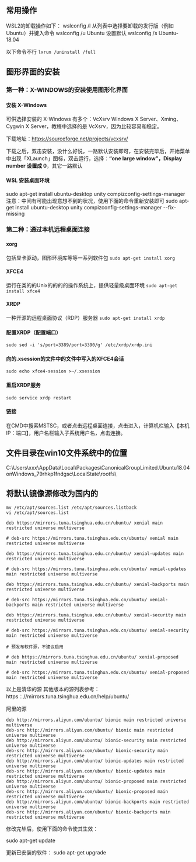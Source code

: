 ## 常用操作

WSL2的卸载操作如下：
wslconfig /l
从列表中选择要卸载的发行版（例如Ubuntu）并键入命令
wslconfig /u Ubuntu
设置默认
wslconfig /s Ubuntu-18.04 


以下命令不行
`lxrun /uninstall /full`

## 图形界面的安装
### 第一种：X-WINDOWS的安装使用图形化界面
#### 安装 X-Windows
可供选择安装的 X-Windows 有多个：VcXsrv Windows X Server、Xming、Cygwin X Server，教程中选择的是 VcXsrv，因为比较容易和稳定。

下载地址：https://sourceforge.net/projects/vcxsrv/

下载之后，双击安装，没什么好说，一路默认安装即可，在安装完毕后，开始菜单中出现「XLaunch」图标，双击运行，选择：**“one large window”，Display number 设置成 0**，其它一路默认

#### WSL 安装桌面环境
sudo apt-get install ubuntu-desktop unity compizconfig-settings-manager
注意：中间有可能出现意想不到的状况，使用下面的命令重新安装即可
sudo apt-get install ubuntu-desktop unity compizconfig-settings-manager --fix-missing

### 第二种：通过本机远程桌面连接
#### xorg
包括显卡驱动，图形环境库等等一系列软件包
`sudo apt-get install xorg`
#### XFCE4
运行在类的的Unix的的的的操作系统上，提供轻量级桌面环境
`sudo apt-get install xfce4`
#### XRDP
一种开源的远程桌面协议（RDP）服务器
`sudo apt-get install xrdp`
#### 配置XRDP（配置端口）
`sudo sed -i 's/port=3389/port=3390/g' /etc/xrdp/xrdp.ini`

#### 向的.xsession的文件中的文件中写入的XFCE4会话
`sudo echo xfce4-session >~/.xsession`
#### 重启XRDP服务
`sudo service xrdp restart`

#### 链接
在CMD中搜索MSTSC，或者点击远程桌面连接，点击进入，计算机栏输入【本机IP：端口】，用户名栏输入子系统用户名，点击连接。

## 文件目录在win10文件系统中的位置

C:\Users\xxx\AppData\Local\Packages\CanonicalGroupLimited.Ubuntu18.04onWindows_79rhkp1fndgsc\LocalState\rootfs\

## 将默认镜像源修改为国内的
```
mv /etc/apt/sources.list /etc/apt/sources.listback
vi /etc/apt/sources.list

deb https://mirrors.tuna.tsinghua.edu.cn/ubuntu/ xenial main restricted universe multiverse

# deb-src https://mirrors.tuna.tsinghua.edu.cn/ubuntu/ xenial main restricted universe multiverse

deb https://mirrors.tuna.tsinghua.edu.cn/ubuntu/ xenial-updates main restricted universe multiverse

# deb-src https://mirrors.tuna.tsinghua.edu.cn/ubuntu/ xenial-updates main restricted universe multiverse

deb https://mirrors.tuna.tsinghua.edu.cn/ubuntu/ xenial-backports main restricted universe multiverse

# deb-src https://mirrors.tuna.tsinghua.edu.cn/ubuntu/ xenial-backports main restricted universe multiverse

deb https://mirrors.tuna.tsinghua.edu.cn/ubuntu/ xenial-security main restricted universe multiverse

# deb-src https://mirrors.tuna.tsinghua.edu.cn/ubuntu/ xenial-security main restricted universe multiverse

# 预发布软件源，不建议启用

# deb https://mirrors.tuna.tsinghua.edu.cn/ubuntu/ xenial-proposed main restricted universe multiverse

# deb-src https://mirrors.tuna.tsinghua.edu.cn/ubuntu/ xenial-proposed main restricted universe multiverse

```
以上是清华的源
其他版本的源列表参考：https：//mirrors.tuna.tsinghua.edu.cn/help/ubuntu/

阿里的源
```
deb http://mirrors.aliyun.com/ubuntu/ bionic main restricted universe multiverse
deb-src http://mirrors.aliyun.com/ubuntu/ bionic main restricted universe multiverse
deb http://mirrors.aliyun.com/ubuntu/ bionic-security main restricted universe multiverse
deb-src http://mirrors.aliyun.com/ubuntu/ bionic-security main restricted universe multiverse
deb http://mirrors.aliyun.com/ubuntu/ bionic-updates main restricted universe multiverse
deb-src http://mirrors.aliyun.com/ubuntu/ bionic-updates main restricted universe multiverse
deb http://mirrors.aliyun.com/ubuntu/ bionic-proposed main restricted universe multiverse
deb-src http://mirrors.aliyun.com/ubuntu/ bionic-proposed main restricted universe multiverse
deb http://mirrors.aliyun.com/ubuntu/ bionic-backports main restricted universe multiverse
deb-src http://mirrors.aliyun.com/ubuntu/ bionic-backports main restricted universe multiverse
```



修改完毕后，使用下面的命令使其生效：

sudo apt-get update

更新已安装的软件：
sudo apt-get upgrade